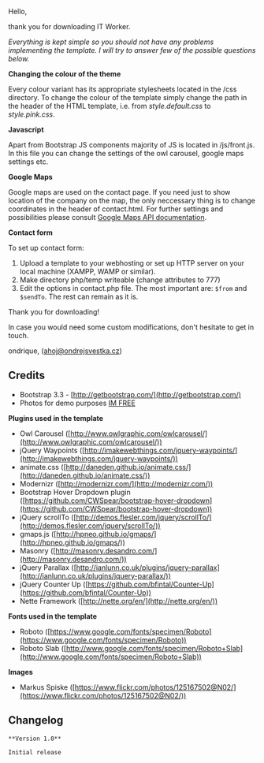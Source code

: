 Hello,

thank you for downloading IT Worker.


*Everything is kept simple so you should not have any problems implementing the template. I will try to answer few of the possible questions below.*


**Changing the colour of the theme**

Every colour variant has its appropriate stylesheets located in the /css directory. To change the colour of the template simply change the path in the header of the HTML template, i.e. from *style.default.css* to *style.pink.css*.


**Javascript**

Apart from Bootstrap JS components majority of JS is located in /js/front.js. In this file you can change the settings of the owl carousel, google maps settings etc. 

**Google Maps**

Google maps are used on the contact page. If you need just to show location of the company on the map, the only neccessary thing is to change coordinates in the header of contact.html. For further settings and possibilities please consult [Google Maps API documentation](https://developers.google.com/maps/documentation/javascript/).

**Contact form**

To set up contact form:

1. Upload a template to your webhosting or set up HTTP server on your local machine (XAMPP, WAMP or similar).
2. Make directory php/temp writeable (change attributes to 777)
3. Edit the options in contact.php file. The most important are: `$from` and `$sendTo`. The rest can remain as it is.

Thank you for downloading!

In case you would need some custom modifications, don't hesitate to get in touch.

ondrique, (ahoj@ondrejsvestka.cz)

## Credits ##

- Bootstrap 3.3 - [http://getbootstrap.com/](http://getbootstrap.com/)
- Photos for demo purposes [IM FREE](http://www.imcreator.com/free)

**Plugins used in the template**

- Owl Carousel ([http://www.owlgraphic.com/owlcarousel/](http://www.owlgraphic.com/owlcarousel/))
- jQuery Waypoints ([http://imakewebthings.com/jquery-waypoints/](http://imakewebthings.com/jquery-waypoints/))
- animate.css ([http://daneden.github.io/animate.css/](http://daneden.github.io/animate.css/))
- Modernizr ([http://modernizr.com/](http://modernizr.com/)) 
- Bootstrap Hover Dropdown plugin ([https://github.com/CWSpear/bootstrap-hover-dropdown](https://github.com/CWSpear/bootstrap-hover-dropdown))
- jQuery scrollTo ([http://demos.flesler.com/jquery/scrollTo/](http://demos.flesler.com/jquery/scrollTo/))
- gmaps.js ([http://hpneo.github.io/gmaps/](http://hpneo.github.io/gmaps/))
- Masonry ([http://masonry.desandro.com/](http://masonry.desandro.com/))
- jQuery Parallax ([http://ianlunn.co.uk/plugins/jquery-parallax](http://ianlunn.co.uk/plugins/jquery-parallax/))
- jQuery Counter Up ([https://github.com/bfintal/Counter-Up](https://github.com/bfintal/Counter-Up))
- Nette Framework ([http://nette.org/en/](http://nette.org/en/))


**Fonts used in the template**

- Roboto ([https://www.google.com/fonts/specimen/Roboto](https://www.google.com/fonts/specimen/Roboto))
- Roboto Slab ([http://www.google.com/fonts/specimen/Roboto+Slab](http://www.google.com/fonts/specimen/Roboto+Slab))

**Images**

- Markus Spiske ([https://www.flickr.com/photos/125167502@N02/](https://www.flickr.com/photos/125167502@N02/))

## Changelog ##

    
    **Version 1.0**
    
    Initial release








